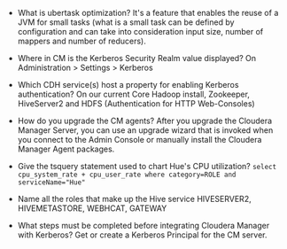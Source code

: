 * What is ubertask optimization?
   It's a feature that enables the reuse of a JVM for small tasks (what is a small task can be defined by configuration and can take into consideration input size, number of mappers and number of reducers).

* Where in CM is the Kerberos Security Realm value displayed?
   On Administration > Settings > Kerberos

* Which CDH service(s) host a property for enabling Kerberos authentication?
   On our current Core Hadoop install, Zookeeper, HiveServer2 and HDFS (Authentication for HTTP Web-Consoles)

* How do you upgrade the CM agents?
   After you upgrade the Cloudera Manager Server, you can use an upgrade wizard that is invoked when you connect to the Admin Console or manually install the Cloudera Manager Agent packages.

* Give the tsquery statement used to chart Hue's CPU utilization?
  `select cpu_system_rate + cpu_user_rate where category=ROLE and serviceName="Hue"`

* Name all the roles that make up the Hive service
  HIVESERVER2, HIVEMETASTORE, WEBHCAT, GATEWAY

* What steps must be completed before integrating Cloudera Manager with Kerberos?
   Get or create a Kerberos Principal for the CM server.
